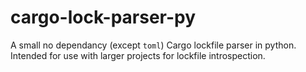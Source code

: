 # cargo-lock-parser-py
A small no dependancy (except `toml`) Cargo lockfile parser in python. Intended for use with larger projects for lockfile introspection.
